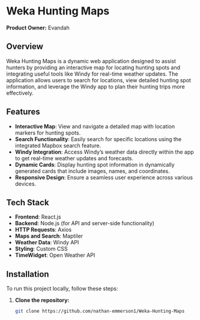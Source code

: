 # Weka Hunting Maps

**Product Owner:** Evandah

## Overview

Weka Hunting Maps is a dynamic web application designed to assist hunters by providing an interactive map for locating hunting spots and integrating useful tools like Windy for real-time weather updates. The application allows users to search for locations, view detailed hunting spot information, and leverage the Windy app to plan their hunting trips more effectively.

## Features

- **Interactive Map**: View and navigate a detailed map with location markers for hunting spots.
- **Search Functionality**: Easily search for specific locations using the integrated Mapbox search feature.
- **Windy Integration**: Access Windy’s weather data directly within the app to get real-time weather updates and forecasts.
- **Dynamic Cards**: Display hunting spot information in dynamically generated cards that include images, names, and coordinates.
- **Responsive Design**: Ensure a seamless user experience across various devices.

## Tech Stack

- **Frontend**: React.js
- **Backend**: Node.js (for API and server-side functionality)
- **HTTP Requests**: Axios
- **Maps and Search**: Maptiler
- **Weather Data**: Windy API
- **Styling**: Custom CSS
- **TimeWidget**: Open Weather API

## Installation

To run this project locally, follow these steps:

1. **Clone the repository:**

   ```bash
   git clone https://github.com/nathan-emmerson1/Weka-Hunting-Maps
